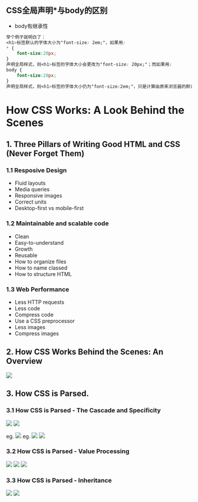 ## CSS全局声明*与body的区别
- body有继承性
```css
举个例子就明白了：
<h1>标签默认的字体大小为"font-size: 2em;"，如果用:
* {
    font-size:20px;
}
声明全局样式，则<h1>标签的字体大小会更改为"font-size: 20px;"；而如果用:
body {
    font-size:20px;
}
声明全局样式，则<h1>标签的字体大小仍为"font-size:2em;"，只是计算由原来浏览器的默认字体大小16px × 2 = 32px更改为20px × 2 = 40px；
```

# How CSS Works: A Look Behind the Scenes

## 1. Three Pillars of Writing Good HTML and CSS (Never Forget Them)

### 1.1 Resposive Design
- Fluid layouts
- Media queries
- Responsive images
- Correct units
- Desktop-first vs mobile-first

### 1.2 Maintainable and scalable code
- Clean
- Easy-to-understand
- Growth
- Reusable
- How to organize files
- How to name classed
- How to structure HTML

### 1.3 Web Performance
- Less HTTP requests
- Less code
- Compress code
- Use a CSS preprocessor
- Less images
- Compress images

## 2. How CSS Works Behind the Scenes: An Overview

![](2022-11-08-15-44-23.png)

## 3. How CSS is Parsed. 

### 3.1 How CSS is Parsed - The Cascade and Specificity
![](2022-11-08-15-47-06.png)
![](2022-11-08-15-58-15.png)

eg. ![](2022-11-08-16-02-41.png)
eg. ![](2022-11-08-16-03-10.png)
![](2022-11-08-16-39-47.png)

### 3.2 How CSS is Parsed - Value Processing

![](2022-11-08-16-27-10.png)
![](2022-11-08-16-37-02.png)
![](2022-11-08-16-38-31.png)

### 3.3 How CSS is Parsed - Inheritance
![](2022-11-08-16-43-56.png)
![](2022-11-08-16-56-00.png)